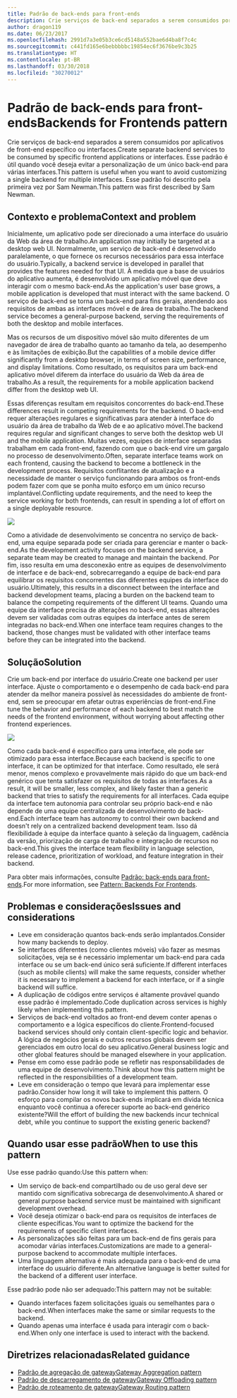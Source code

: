 ```yaml
---
title: Padrão de back-ends para front-ends
description: Crie serviços de back-end separados a serem consumidos por aplicativos de front-end específico ou interfaces.
author: dragon119
ms.date: 06/23/2017
ms.openlocfilehash: 2991d7a3e05b3ce6cd5148a552bae6d4ba8f7c4c
ms.sourcegitcommit: c441fd165e6bebbbbbc19854ec6f3676be9c3b25
ms.translationtype: HT
ms.contentlocale: pt-BR
ms.lasthandoff: 03/30/2018
ms.locfileid: "30270012"
---
```

# <a name="backends-for-frontends-pattern"></a><span data-ttu-id="add29-103">Padrão de back-ends para front-ends</span><span class="sxs-lookup"><span data-stu-id="add29-103">Backends for Frontends pattern</span></span>

<span data-ttu-id="add29-104">Crie serviços de back-end separados a serem consumidos por aplicativos de front-end específico ou interfaces.</span><span class="sxs-lookup"><span data-stu-id="add29-104">Create separate backend services to be consumed by specific frontend applications or interfaces.</span></span> <span data-ttu-id="add29-105">Esse padrão é útil quando você deseja evitar a personalização de um único back-end para várias interfaces.</span><span class="sxs-lookup"><span data-stu-id="add29-105">This pattern is useful when you want to avoid customizing a single backend for multiple interfaces.</span></span> <span data-ttu-id="add29-106">Esse padrão foi descrito pela primeira vez por Sam Newman.</span><span class="sxs-lookup"><span data-stu-id="add29-106">This pattern was first described by Sam Newman.</span></span>

## <a name="context-and-problem"></a><span data-ttu-id="add29-107">Contexto e problema</span><span class="sxs-lookup"><span data-stu-id="add29-107">Context and problem</span></span>

<span data-ttu-id="add29-108">Inicialmente, um aplicativo pode ser direcionado a uma interface do usuário da Web da área de trabalho.</span><span class="sxs-lookup"><span data-stu-id="add29-108">An application may initially be targeted at a desktop web UI.</span></span> <span data-ttu-id="add29-109">Normalmente, um serviço de back-end é desenvolvido paralelamente, o que fornece os recursos necessários para essa interface do usuário.</span><span class="sxs-lookup"><span data-stu-id="add29-109">Typically, a backend service is developed in parallel that provides the features needed for that UI.</span></span> <span data-ttu-id="add29-110">À medida que a base de usuários do aplicativo aumenta, é desenvolvido um aplicativo móvel que deve interagir com o mesmo back-end.</span><span class="sxs-lookup"><span data-stu-id="add29-110">As the application's user base grows, a mobile application is developed that must interact with the same backend.</span></span> <span data-ttu-id="add29-111">O serviço de back-end se torna um back-end para fins gerais, atendendo aos requisitos de ambas as interfaces móvel e de área de trabalho.</span><span class="sxs-lookup"><span data-stu-id="add29-111">The backend service becomes a general-purpose backend, serving the requirements of both the desktop and mobile interfaces.</span></span>

<span data-ttu-id="add29-112">Mas os recursos de um dispositivo móvel são muito diferentes de um navegador de área de trabalho quanto ao tamanho da tela, ao desempenho e às limitações de exibição.</span><span class="sxs-lookup"><span data-stu-id="add29-112">But the capabilities of a mobile device differ significantly from a desktop browser, in terms of screen size, performance, and display limitations.</span></span> <span data-ttu-id="add29-113">Como resultado, os requisitos para um back-end aplicativo móvel diferem da interface do usuário da Web da área de trabalho.</span><span class="sxs-lookup"><span data-stu-id="add29-113">As a result, the requirements for a mobile application backend differ from the desktop web UI.</span></span> 

<span data-ttu-id="add29-114">Essas diferenças resultam em requisitos concorrentes do back-end.</span><span class="sxs-lookup"><span data-stu-id="add29-114">These differences result in competing requirements for the backend.</span></span> <span data-ttu-id="add29-115">O back-end requer alterações regulares e significativas para atender à interface do usuário da área de trabalho da Web de e ao aplicativo móvel.</span><span class="sxs-lookup"><span data-stu-id="add29-115">The backend requires regular and significant changes to serve both the desktop web UI and the mobile application.</span></span> <span data-ttu-id="add29-116">Muitas vezes, equipes de interface separadas trabalham em cada front-end, fazendo com que o back-end vire um gargalo no processo de desenvolvimento.</span><span class="sxs-lookup"><span data-stu-id="add29-116">Often, separate interface teams work on each frontend, causing the backend to become a bottleneck in the development process.</span></span> <span data-ttu-id="add29-117">Requisitos conflitantes de atualização e a necessidade de manter o serviço funcionando para ambos os front-ends podem fazer com que se ponha muito esforço em um único recurso implantável.</span><span class="sxs-lookup"><span data-stu-id="add29-117">Conflicting update requirements, and the need to keep the service working for both frontends, can result in spending a lot of effort on a single deployable resource.</span></span>

![](./_images/backend-for-frontend.png) 

<span data-ttu-id="add29-118">Como a atividade de desenvolvimento se concentra no serviço de back-end, uma equipe separada pode ser criada para gerenciar e manter o back-end.</span><span class="sxs-lookup"><span data-stu-id="add29-118">As the development activity focuses on the backend service, a separate team may be created to manage and maintain the backend.</span></span> <span data-ttu-id="add29-119">Por fim, isso resulta em uma desconexão entre as equipes de desenvolvimento de interface e de back-end, sobrecarregando a equipe de back-end para equilibrar os requisitos concorrentes das diferentes equipes da interface do usuário.</span><span class="sxs-lookup"><span data-stu-id="add29-119">Ultimately, this results in a disconnect between the interface and backend development teams, placing a burden on the backend team to balance the competing requirements of the different UI teams.</span></span> <span data-ttu-id="add29-120">Quando uma equipe da interface precisa de alterações no back-end, essas alterações devem ser validadas com outras equipes da interface antes de serem integradas no back-end.</span><span class="sxs-lookup"><span data-stu-id="add29-120">When one interface team requires changes to the backend, those changes must be validated with other interface teams before they can be integrated into the backend.</span></span> 

## <a name="solution"></a><span data-ttu-id="add29-121">Solução</span><span class="sxs-lookup"><span data-stu-id="add29-121">Solution</span></span>

<span data-ttu-id="add29-122">Crie um back-end por interface do usuário.</span><span class="sxs-lookup"><span data-stu-id="add29-122">Create one backend per user interface.</span></span> <span data-ttu-id="add29-123">Ajuste o comportamento e o desempenho de cada back-end para atender da melhor maneira possível às necessidades do ambiente de front-end, sem se preocupar em afetar outras experiências de front-end.</span><span class="sxs-lookup"><span data-stu-id="add29-123">Fine tune the behavior and performance of each backend to best match the needs of the frontend environment, without worrying about affecting other frontend experiences.</span></span>

![](./_images/backend-for-frontend-example.png) 

<span data-ttu-id="add29-124">Como cada back-end é específico para uma interface, ele pode ser otimizado para essa interface.</span><span class="sxs-lookup"><span data-stu-id="add29-124">Because each backend is specific to one interface, it can be optimized for that interface.</span></span> <span data-ttu-id="add29-125">Como resultado, ele será menor, menos complexo e provavelmente mais rápido do que um back-end genérico que tenta satisfazer os requisitos de todas as interfaces.</span><span class="sxs-lookup"><span data-stu-id="add29-125">As a result, it will be smaller, less complex, and likely faster than a generic backend that tries to satisfy the requirements for all interfaces.</span></span> <span data-ttu-id="add29-126">Cada equipe da interface tem autonomia para controlar seu próprio back-end e não depende de uma equipe centralizada de desenvolvimento de back-end.</span><span class="sxs-lookup"><span data-stu-id="add29-126">Each interface team has autonomy to control their own backend and doesn't rely on a centralized backend development team.</span></span> <span data-ttu-id="add29-127">Isso dá flexibilidade à equipe da interface quanto à seleção da linguagem, cadência da versão, priorização de carga de trabalho e integração de recursos no back-end.</span><span class="sxs-lookup"><span data-stu-id="add29-127">This gives the interface team flexibility in language selection, release cadence, prioritization of workload, and feature integration in their backend.</span></span>

<span data-ttu-id="add29-128">Para obter mais informações, consulte [Padrão: back-ends para front-ends](http://samnewman.io/patterns/architectural/bff/).</span><span class="sxs-lookup"><span data-stu-id="add29-128">For more information, see [Pattern: Backends For Frontends](http://samnewman.io/patterns/architectural/bff/).</span></span>

## <a name="issues-and-considerations"></a><span data-ttu-id="add29-129">Problemas e considerações</span><span class="sxs-lookup"><span data-stu-id="add29-129">Issues and considerations</span></span>

- <span data-ttu-id="add29-130">Leve em consideração quantos back-ends serão implantados.</span><span class="sxs-lookup"><span data-stu-id="add29-130">Consider how many backends to deploy.</span></span>
- <span data-ttu-id="add29-131">Se interfaces diferentes (como clientes móveis) vão fazer as mesmas solicitações, veja se é necessário implementar um back-end para cada interface ou se um back-end único será suficiente.</span><span class="sxs-lookup"><span data-stu-id="add29-131">If different interfaces (such as mobile clients) will make the same requests, consider whether it is necessary to implement a backend for each interface, or if a single backend will suffice.</span></span>
- <span data-ttu-id="add29-132">A duplicação de códigos entre serviços é altamente provável quando esse padrão é implementado.</span><span class="sxs-lookup"><span data-stu-id="add29-132">Code duplication across services is highly likely when implementing this pattern.</span></span>
- <span data-ttu-id="add29-133">Serviços de back-end voltados ao front-end devem conter apenas o comportamento e a lógica específicos do cliente.</span><span class="sxs-lookup"><span data-stu-id="add29-133">Frontend-focused backend services should only contain client-specific logic and behavior.</span></span> <span data-ttu-id="add29-134">A lógica de negócios gerais e outros recursos globais devem ser gerenciados em outro local do seu aplicativo.</span><span class="sxs-lookup"><span data-stu-id="add29-134">General business logic and other global features should be managed elsewhere in your application.</span></span>
- <span data-ttu-id="add29-135">Pense em como esse padrão pode se refletir nas responsabilidades de uma equipe de desenvolvimento.</span><span class="sxs-lookup"><span data-stu-id="add29-135">Think about how this pattern might be reflected in the responsibilities of a development team.</span></span>
- <span data-ttu-id="add29-136">Leve em consideração o tempo que levará para implementar esse padrão.</span><span class="sxs-lookup"><span data-stu-id="add29-136">Consider how long it will take to implement this pattern.</span></span> <span data-ttu-id="add29-137">O esforço para compilar os novos back-ends implicará em dívida técnica enquanto você continua a oferecer suporte ao back-end genérico existente?</span><span class="sxs-lookup"><span data-stu-id="add29-137">Will the effort of building the new backends incur technical debt, while you continue to support the existing generic backend?</span></span>

## <a name="when-to-use-this-pattern"></a><span data-ttu-id="add29-138">Quando usar esse padrão</span><span class="sxs-lookup"><span data-stu-id="add29-138">When to use this pattern</span></span>

<span data-ttu-id="add29-139">Use esse padrão quando:</span><span class="sxs-lookup"><span data-stu-id="add29-139">Use this pattern when:</span></span>

- <span data-ttu-id="add29-140">Um serviço de back-end compartilhado ou de uso geral deve ser mantido com significativa sobrecarga de desenvolvimento.</span><span class="sxs-lookup"><span data-stu-id="add29-140">A shared or general purpose backend service must be maintained with significant development overhead.</span></span>
- <span data-ttu-id="add29-141">Você deseja otimizar o back-end para os requisitos de interfaces de cliente específicas.</span><span class="sxs-lookup"><span data-stu-id="add29-141">You want to optimize the backend for the requirements of specific client interfaces.</span></span>
- <span data-ttu-id="add29-142">As personalizações são feitas para um back-end de fins gerais para acomodar várias interfaces.</span><span class="sxs-lookup"><span data-stu-id="add29-142">Customizations are made to a general-purpose backend to accommodate multiple interfaces.</span></span>
- <span data-ttu-id="add29-143">Uma linguagem alternativa é mais adequada para o back-end de uma interface do usuário diferente.</span><span class="sxs-lookup"><span data-stu-id="add29-143">An alternative language is better suited for the backend of a different user interface.</span></span>

<span data-ttu-id="add29-144">Esse padrão pode não ser adequado:</span><span class="sxs-lookup"><span data-stu-id="add29-144">This pattern may not be suitable:</span></span>

- <span data-ttu-id="add29-145">Quando interfaces fazem solicitações iguais ou semelhantes para o back-end.</span><span class="sxs-lookup"><span data-stu-id="add29-145">When interfaces make the same or similar requests to the backend.</span></span>
- <span data-ttu-id="add29-146">Quando apenas uma interface é usada para interagir com o back-end.</span><span class="sxs-lookup"><span data-stu-id="add29-146">When only one interface is used to interact with the backend.</span></span>

## <a name="related-guidance"></a><span data-ttu-id="add29-147">Diretrizes relacionadas</span><span class="sxs-lookup"><span data-stu-id="add29-147">Related guidance</span></span>

- [<span data-ttu-id="add29-148">Padrão de agregação de gateway</span><span class="sxs-lookup"><span data-stu-id="add29-148">Gateway Aggregation pattern</span></span>](./gateway-aggregation.md)
- [<span data-ttu-id="add29-149">Padrão de descarregamento de gateway</span><span class="sxs-lookup"><span data-stu-id="add29-149">Gateway Offloading pattern</span></span>](./gateway-offloading.md)
- [<span data-ttu-id="add29-150">Padrão de roteamento de gateway</span><span class="sxs-lookup"><span data-stu-id="add29-150">Gateway Routing pattern</span></span>](./gateway-routing.md)


